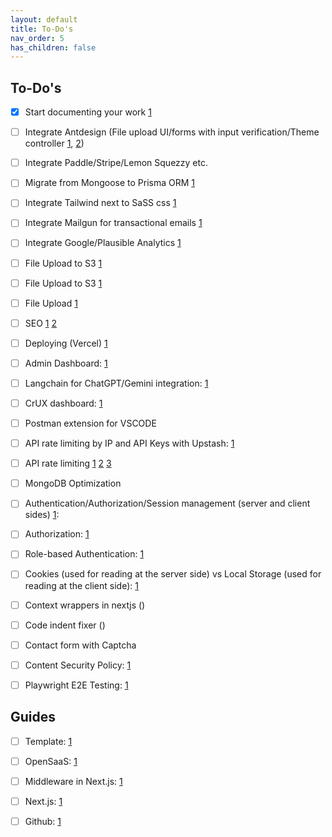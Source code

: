 ```yaml
---
layout: default
title: To-Do's
nav_order: 5
has_children: false
---
```


## To-Do's

- [x] Start documenting your work [1](https://just-the-docs.com/)
- [ ] Integrate Antdesign (File upload UI/forms with input verification/Theme controller [1](https://daisyui.com/components/theme-controller/), [2](https://daisyui.com/docs/themes/))
- [ ] Integrate Paddle/Stripe/Lemon Squezzy etc.
- [ ] Migrate from Mongoose to Prisma ORM [1](https://www.prisma.io/docs/orm/more/migrating-to-prisma/migrate-from-mongoose)
- [ ] Integrate Tailwind next to SaSS css [1](https://www.google.com/search?q=how+to+use+Tailwind+together+with+SaSS&rlz=1C1ONGR_deCH1078CH1078&oq=how+to+use+Tailwind+together+with+SaSS&gs_lcrp=EgZjaHJvbWUyBggAEEUYOTIICAEQABgWGB4yDQgCEAAYhgMYgAQYigUyDQgDEAAYhgMYgAQYigUyDQgEEAAYhgMYgAQYigUyDQgFEAAYhgMYgAQYigXSAQkxNTk3M2owajeoAgCwAgA&sourceid=chrome&ie=UTF-8#fpstate=ive&vld=cid:3878be09,vid:5HijDEdQEcY,st:0)
- [ ] Integrate Mailgun for transactional emails [1](https://www.suprsend.com/post/how-to-send-transactional-emails-with-mailgun-in-next-js-with-code-examples)
- [ ] Integrate Google/Plausible Analytics [1](https://nextjs.org/docs/pages/building-your-application/optimizing/analytics)
- [ ] File Upload to S3 [1](https://docs.opensaas.sh/guides/file-uploading/)
- [ ] File Upload to S3 [1](https://vercel.com/templates/next.js/aws-s3-image-upload-nextjs)
- [ ] File Upload [1](https://medium.com/@mrrabbilhasan/file-upload-in-next-js-14-app-router-most-simple-clean-way-5ed4c90fde39)
- [ ] SEO [1](https://medium.com/@rajreetesh7/best-seo-practices-for-next-js-apps-6cad24c0fb0e) [2](https://bootcamp.uxdesign.cc/a-comprehensive-guide-to-nexjs-802839c98e66)
- [ ] Deploying (Vercel) [1](https://nextjs.org/learn-pages-router/basics/deploying-nextjs-app)
- [ ] Admin Dashboard: [1](https://docs.opensaas.sh/general/admin-dashboard/)
- [ ] Langchain for ChatGPT/Gemini integration: [1](https://dev.to/suranisaunak/building-your-own-ai-web-app-harnessing-the-power-of-langchain-with-nodejs-react-and-mongodb-1203)
- [ ] CrUX dashboard: [1](https://bluetriangle.com/blog/what-is-googles-chrome-user-experience-crux-report-and-why-should-you-care)
- [ ] Postman extension for VSCODE
- [ ] API rate limiting by IP and API Keys with Upstash: [1](https://vercel.com/templates/next.js/api-rate-limit-and-tokens)
- [ ] API rate limiting [1](https://dev.to/sh20raj/add-rate-limits-to-nextjs-apis-35ma) [2](https://stackoverflow.com/questions/78006979/how-can-control-rate-limit-in-next-js-14) [3](https://medium.com/@abrar.adam.09/implementing-rate-limiting-in-next-js-api-routes-without-external-packages-7195ca4ef768)
- [ ] MongoDB Optimization
- [ ] Authentication/Authorization/Session management (server and client sides) [1](https://nextjs.org/docs/pages/building-your-application/authentication):
- [ ] Authorization: [1](https://docs.opensaas.sh/guides/authorization/)
- [ ] Role-based Authentication: [1](https://medium.com/@chsherryy/implementing-role-based-access-control-in-next-js-next-auth-with-prisma-and-mongodb-324f1929cf93)
- [ ] Cookies (used for reading at the server side) vs Local Storage (used for reading at the client side): [1](https://stackoverflow.com/questions/3220660/local-storage-vs-cookies)
- [ ] Context wrappers in nextjs ()
- [ ] Code indent fixer ()
- [ ] Contact form with Captcha
- [ ] Content Security Policy: [1](https://nextjs.org/docs/pages/building-your-application/configuring/content-security-policy)
- [ ] Playwright E2E Testing: [1](https://nextjs.org/docs/pages/building-your-application/testing/playwright)


## Guides

- [ ] Template: [1](https://github.com/wdevon99/Next-js-starter.git)
- [ ] OpenSaaS: [1](https://docs.opensaas.sh/guides/file-uploading/)
- [ ] Middleware in Next.js: [1](https://medium.com/@z22857744/middleware-in-next-js-ac3df3bd4162)
- [ ] Next.js: [1](https://nextjs.org/docs/pages/api-reference/functions/use-report-web-vitals)
- [ ] Github: [1](https://stackoverflow.com/questions/10065526/github-how-to-make-a-fork-of-public-repository-private)




